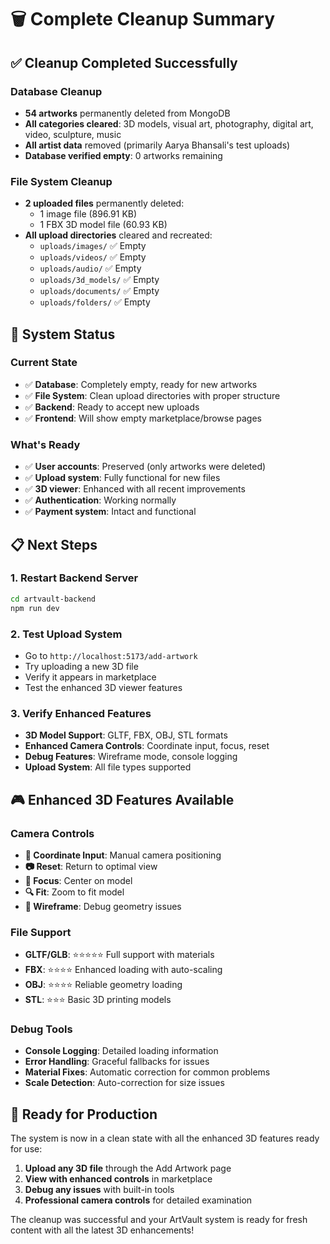 # 🗑️ Complete Cleanup Summary

## ✅ Cleanup Completed Successfully

### Database Cleanup

- **54 artworks** permanently deleted from MongoDB
- **All categories cleared**: 3D models, visual art, photography, digital art, video, sculpture, music
- **All artist data** removed (primarily Aarya Bhansali's test uploads)
- **Database verified empty**: 0 artworks remaining

### File System Cleanup

- **2 uploaded files** permanently deleted:
  - 1 image file (896.91 KB)
  - 1 FBX 3D model file (60.93 KB)
- **All upload directories** cleared and recreated:
  - `uploads/images/` ✅ Empty
  - `uploads/videos/` ✅ Empty
  - `uploads/audio/` ✅ Empty
  - `uploads/3d_models/` ✅ Empty
  - `uploads/documents/` ✅ Empty
  - `uploads/folders/` ✅ Empty

## 🎯 System Status

### Current State

- ✅ **Database**: Completely empty, ready for new artworks
- ✅ **File System**: Clean upload directories with proper structure
- ✅ **Backend**: Ready to accept new uploads
- ✅ **Frontend**: Will show empty marketplace/browse pages

### What's Ready

- ✅ **User accounts**: Preserved (only artworks were deleted)
- ✅ **Upload system**: Fully functional for new files
- ✅ **3D viewer**: Enhanced with all recent improvements
- ✅ **Authentication**: Working normally
- ✅ **Payment system**: Intact and functional

## 📋 Next Steps

### 1. Restart Backend Server

```bash
cd artvault-backend
npm run dev
```

### 2. Test Upload System

- Go to `http://localhost:5173/add-artwork`
- Try uploading a new 3D file
- Verify it appears in marketplace
- Test the enhanced 3D viewer features

### 3. Verify Enhanced Features

- **3D Model Support**: GLTF, FBX, OBJ, STL formats
- **Enhanced Camera Controls**: Coordinate input, focus, reset
- **Debug Features**: Wireframe mode, console logging
- **Upload System**: All file types supported

## 🎮 Enhanced 3D Features Available

### Camera Controls

- **📍 Coordinate Input**: Manual camera positioning
- **📷 Reset**: Return to optimal view
- **🎯 Focus**: Center on model
- **🔍 Fit**: Zoom to fit model
- **📐 Wireframe**: Debug geometry issues

### File Support

- **GLTF/GLB**: ⭐⭐⭐⭐⭐ Full support with materials
- **FBX**: ⭐⭐⭐⭐ Enhanced loading with auto-scaling
- **OBJ**: ⭐⭐⭐⭐ Reliable geometry loading
- **STL**: ⭐⭐⭐ Basic 3D printing models

### Debug Tools

- **Console Logging**: Detailed loading information
- **Error Handling**: Graceful fallbacks for issues
- **Material Fixes**: Automatic correction for common problems
- **Scale Detection**: Auto-correction for size issues

## 🚀 Ready for Production

The system is now in a clean state with all the enhanced 3D features ready for use:

1. **Upload any 3D file** through the Add Artwork page
2. **View with enhanced controls** in marketplace
3. **Debug any issues** with built-in tools
4. **Professional camera controls** for detailed examination

The cleanup was successful and your ArtVault system is ready for fresh content with all the latest 3D enhancements!

